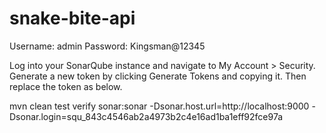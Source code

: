 # snake-bite-api
Username: admin
Password: Kingsman@12345

Log into your SonarQube instance and navigate to My Account > Security.
Generate a new token by clicking Generate Tokens and copying it. Then replace the token as below.

mvn clean test verify sonar:sonar -Dsonar.host.url=http://localhost:9000 -Dsonar.login=squ_843c4546ab2a4973b2c4e16ad1ba1eff92fce97a
